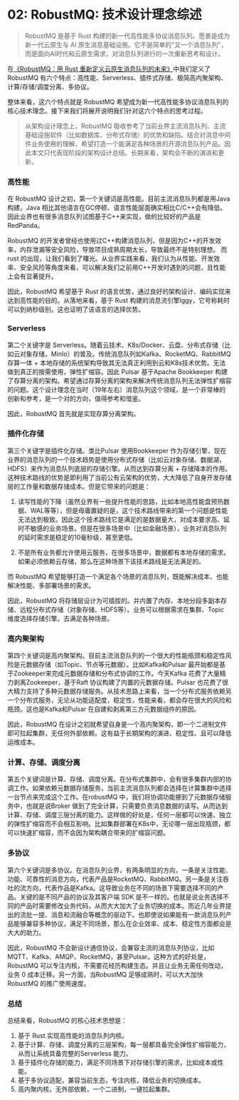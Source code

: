 # 02: RobustMQ: 技术设计理念综述

> RobustMQ 是基于 Rust 构建的新一代高性能多协议消息队列。愿景是成为新一代云原生与 AI 原生消息基础设施。它不是简单的"又一个消息队列"，而是面向AI时代和云原生需求，对消息队列进行的一次重新思考和设计。

在[《RobustMQ：用 Rust 重新定义云原生消息队列的未来》](01.md)中我们定义了RobustMQ 有六个特点：高性能、Serverless、插件式存储、极简高内聚架构、 计算/存储/调度分离、多协议。

整体来看，这六个特点就是 RobustMQ 希望成为新一代高性能多协议消息队列的核心技术理念。接下来我们将展开说明我们针对这六个特点的思考过程。

> 从架构设计理念上，RobustMQ 吸收参考了当前业界主流消息队列、主流基础设施软件（比如数据库、分布式存储）的优势和缺陷。结合对消息中间件业务使用的理解，希望打造一个能满足各种场景的开源消息队列产品。因此本文只代表现阶段的架构设计总结。长期来看，架构会不断的演进和更新。 

### 高性能

在 RobustMQ 设计之初，第一个关键词是高性能。目前主流消息队列都是用Java 构建，Java 相比其他语言在GC停顿、语言性能层面确实相比C/C++会有降低。因此业界也有很多消息队列试图基于C++来实现，做的比较好的产品是RedPanda。

RobustMQ 的开发者曾经也使用过C++构建消息队列，但是因为C++的开发效率，内存泄漏等安全风险，导致项目成熟周期太长，导致最终不是特别理想。 而 rust 的出现，让我们看到了曙光。从业界实践来看，我们认为从性能、开发效率、安全风险等角度来看，可以解决我们之前用C++开发时遇到的问题，且性能上会有显著提升。

因此，RobustMQ 希望基于 Rust 的语言优势，通过良好的架构设计、编码实现来达到高性能的目的。从落地来看，基于 Rust 构建的消息流引擎Iggy，它号称耗时可以到纳秒级别。这也证明了该语言的选择优势。

### Serverless
第二个关键字是 Serverless。随着云技术、K8s/Docker、云盘、分布式存储（比如云对象存储，MinIo）的普及。传统消息队列如Kafka、RocketMQ、RabbitMQ 存算一体 + 本地存储的系统架构导致其无法真正利用到云和K8s技术优势。无法做到真正的按需使用，弹性扩缩容。因此 Pulsar 基于Apache Bookkeeper 构建了存算分离的架构。希望通过存算分离的架构来解决传统消息队列无法弹性扩缩容的问题。这个设计理念在当时（19年左右）消息队列这个领域，是一个非常棒的创新和参考，是一个对的方向，值得参考和借鉴。

因此，RobustMQ 首先就是实现存算分离架构。

### 插件化存储
第三个关键字是插件化存储。类比Pulsar 使用Bookkeeper 作为存储引擎，现在业界的消息队列的一个技术趋势是使用分布式存储（比如云对象存储、数据湖，HDFS）来作为消息队列底层的存储引擎。从而达到存算分离 + 存储降本的作用。这种技术路线的优势是即利用了当前公有云架构的优势，大大降低了自身开发存储层的工作量和数据存储成本。但是它带来的问题是：
1. 读写性能的下降（虽然业界有一些提升性能的思路，比如本地高性能盘预热数据、WAL等等），但是毋庸置疑的是，这个技术路线带来的第一个问题是性能无法达到极致。因此这个技术路线它是满足的是数据量大，对成本要求高、延时不敏感的业务场景。但是在很多场景中（比如金融场景），业务对消息队列的延时需求是稳定的10毫秒级，甚至更低。
   
2. 不是所有业务都允许使用云服务，在很多场景中，数据都有本地存储的需求。如果必须依赖云存储，那么在这种场景下该技术路线是无法满足的。

而 RobustMQ 希望能够打造一个满足各个场景的消息队列，既能解决成本、也能解决性能、多部署场景的需求。

因此，RobustMQ 将存储层设计为可插拔的。并内置了内存、本地分段多副本存储、远程分布式存储（对象存储、HDFS等）。业务可以根据需求在集群、Topic 维度选择存储引擎。去满足各种场景。

### 高内聚架构
第四个关键词是高内聚架构。目前主流消息队列的一个很大的性能瓶颈和稳定性风险是元数据存储（如Topic、节点等元数据）。比如Kafka和Pulsar 最开始都是基于Zookeeper来完成元数据存储和分布式协调的工作。今天Kafka 花费了大量精力剥离Zookeeper，基于Raft 协议构建了内置的元数据存储。Pulsar 也花费了很大精力支持了多种元数据存储服务。从技术思路上来看，当一个分布式服务依赖另一个分布式服务，无论从功能适配度，稳定性，性能来看，都会存在很大的风险和瓶颈。这也是Kafka和Pulsar 在自建和剥离第三方元数据组件的原因。

因此，RobustMQ 在设计之初就希望自身是一个高内聚架构，即一个二进制文件即可拉起集群，无任何外部依赖。这有益于长期架构的演进、稳定性、且可以降低运维成本。

### 计算、存储、调度分离
第五个关键词是计算、存储、调度分离。在分布式集群中，会有很多集群内部的协调工作。如果依赖元数据存储服务，当前主流消息队列都会选择在计算集群中选择一台节点来完成这个工作。在robustMQ 中，我们将协调功能挪到了元数据存储服务中，也就是说Broker 做到了完全计算，只需要负责消息数据的读写。从而达到计算、存储、调度三层分离的能力。这样做的好处是，任何一层都可以快速、独立的弹性扩缩容而不会相互影响。比如集群部署在K8s中，无论哪一层出现瓶颈，都可以快速扩缩容，而不会因为架构耦合带来的扩缩容问题。

### 多协议
第六个关键词是多协议。在消息队列业界，有两条明显的方向，一条是关注性能、功能、可靠性的消息方向，代表产品是RocketMQ、RabbitMQ。另一条是关注吞吐的流方向，代表作品是Kafka。这导致业务在不同的场景下需要选择不同的产品。关键的是不同产品的协议及其客户端 SDK 是不一样的。也就是说业务选择不同的产品时需要修改业务代码，从而大大加大了业务切换的成本。而近几年业界提出的流批一提、消息和流融合等概念的驱动下。也即使说如果能有一款消息队列产品能够兼容多种协议，满足不同场景，那么在企业效率、成本、稳定性方面都会是大大的助力。

因此，RobustMQ 不会新设计通信协议，会兼容主流的消息队列协议，比如MQTT、Kafka、AMQP、RocketMQ，甚至Pulsar。这种方式的好处是，RobustMQ 可以专注内核，不需要花经历构建生态。并且让业务无需任何改动，业务 0 成本迁移。另一方面，当RobustMQ 足够成熟时，可以大大加快RobustMQ 的推广使用速度。

### 总结
总结来看，RobustMQ 的核心技术思想是：
1. 基于 Rust 实现高性能的消息队列内核。
2. 基于计算、存储、调度分离的三层架构，每一层都具备完全弹性扩缩容能力，从而让系统具备完整的Serverless 能力。
3. 基于插件化存储的能力，满足不同场景下对存储引擎的需求，比如成本或性能。
4. 基于多协议适配，兼容当前生态，专注内核，降低业务的切换成本。
5. 高内聚内核，无外部依赖，一个二进制，一键拉起集群。






